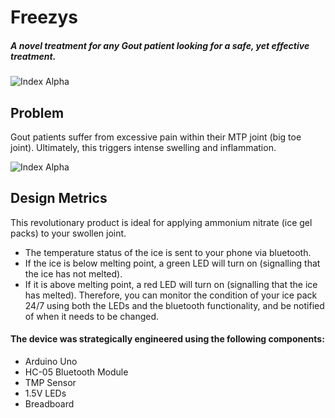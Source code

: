 # Freezys

##### A novel treatment for any Gout patient looking for a safe, yet effective treatment. 

![Index Alpha](https://github.com/seeamislam/Arduino/blob/master/DWG.png)

## Problem

Gout patients suffer from excessive pain within their MTP joint (big toe joint). Ultimately, this triggers intense swelling and inflammation. 

![Index Alpha](https://github.com/seeamislam/Arduino/blob/master/Render%201.png)

## Design Metrics

This revolutionary product is ideal for applying ammonium nitrate (ice gel packs) to your swollen joint. 
- The temperature status of the ice is sent to your phone via bluetooth.
- If the ice is below melting point, a green LED will turn on (signalling that the ice has not melted). 
- If it is above melting point, a red LED will turn on (signalling that the ice has melted).
Therefore, you can monitor the condition of your ice pack 24/7 using both the LEDs and the bluetooth functionality, and be notified of when it needs to be changed. 

#### The device was strategically engineered using the following components: 
- Arduino Uno
- HC-05 Bluetooth Module
- TMP Sensor
- 1.5V LEDs
- Breadboard


